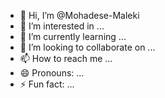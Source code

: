 - 👋 Hi, I’m @Mohadese-Maleki
- 👀 I’m interested in ...
- 🌱 I’m currently learning ...
- 💞️ I’m looking to collaborate on ...
- 📫 How to reach me ...
- 😄 Pronouns: ...
- ⚡ Fun fact: ...

<!---
Mohadese-Maleki/Mohadese-Maleki is a ✨ special ✨ repository because its `README.md` (this file) appears on your GitHub profile.
You can click the Preview link to take a look at your changes.
--->
